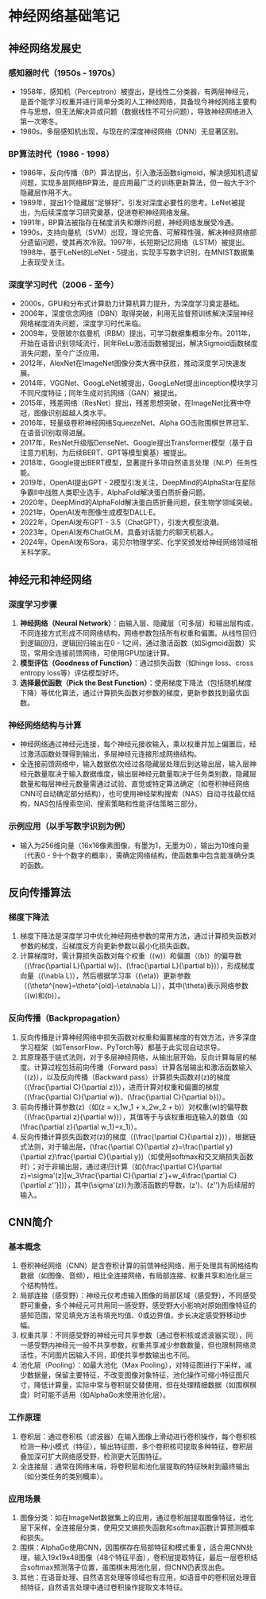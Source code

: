 # 神经网络基础笔记
## 神经网络发展史
### 感知器时代（1950s - 1970s）
- 1958年，感知机（Perceptron）被提出，是线性二分类器，有两层神经元，是首个能学习权重并进行简单分类的人工神经网络，具备现今神经网络主要构件与思想，但无法解决异或问题（数据线性不可分问题），导致神经网络进入第一次寒冬。
- 1980s，多层感知机出现，与现在的深度神经网络（DNN）无显著区别。
### BP算法时代（1986 - 1998）
- 1986年，反向传播（BP）算法提出，引入激活函数sigmoid，解决感知机遗留问题，实现多层网络BP算法，是应用最广泛的训练更新算法，但一般大于3个隐藏层作用不大。
- 1989年，提出1个隐藏层“足够好”，引发对深度必要性的思考。LeNet被提出，为后续深度学习研究奠基，促进卷积神经网络发展。
- 1991年，BP算法被指存在梯度消失和爆炸问题，神经网络发展受冷遇。
- 1990s，支持向量机（SVM）出现，理论完备、可解释性强，解决神经网络部分遗留问题，使其再次冷寂。1997年，长短期记忆网络（LSTM）被提出。1998年，基于LeNet的LeNet - 5提出，实现手写数字识别，在MNIST数据集上表现受关注。
### 深度学习时代（2006 - 至今）
- 2000s，GPU和分布式计算助力计算机算力提升，为深度学习奠定基础。
- 2006年，深度信念网络（DBN）取得突破，利用无监督预训练解决深层神经网络梯度消失问题，深度学习时代来临。
- 2009年，受限玻尔兹曼机（RBM）提出，可学习数据集概率分布。2011年，开始在语音识别领域流行，同年ReLu激活函数被提出，解决Sigmoid函数梯度消失问题，至今广泛应用。
- 2012年，AlexNet在ImageNet图像分类大赛中获胜，推动深度学习快速发展。
- 2014年，VGGNet、GoogLeNet被提出，GoogLeNet提出inception模块学习不同尺度特征；同年生成对抗网络（GAN）被提出。
- 2015年，残差网络（ResNet）提出，残差思想突破，在ImageNet比赛中夺冠，图像识别超越人类水平。
- 2016年，轻量级卷积神经网络SqueezeNet、Alpha GO击败围棋世界冠军、在语音识别取得进展。
- 2017年，ResNet升级版DenseNet、Google提出Transformer模型（基于自注意力机制，为后续BERT、GPT等模型奠基）被提出。
- 2018年，Google提出BERT模型，显著提升多项自然语言处理（NLP）任务性能。
- 2019年，OpenAI提出GPT - 2模型引发关注，DeepMind的AlphaStar在星际争霸II中战胜人类职业选手，AlphaFold解决蛋白质折叠问题。
- 2020年，DeepMind的AlphaFold解决蛋白质折叠问题，获生物学领域突破。
- 2021年，OpenAI发布图像生成模型DALL·E。
- 2022年，OpenAI发布GPT - 3.5（ChatGPT），引发大模型浪潮。
- 2023年，OpenAI发布ChatGLM，具备对话能力的聊天机器人。
- 2024年，OpenAI发布Sora，诺贝尔物理学奖、化学奖颁发给神经网络领域相关科学家。

## 神经元和神经网络
### 深度学习步骤
1. **神经网络（Neural Network）**：由输入层、隐藏层（可多层）和输出层构成，不同连接方式形成不同网络结构，网络参数包括所有权重和偏置。从线性回归到逻辑回归，逻辑回归输出在0 - 1之间，通过激活函数（如Sigmoid函数）实现，常用全连接前馈网络，可使用GPU加速计算。
2. **模型评估（Goodness of Function）**：通过损失函数（如hinge loss、cross entropy loss等）评估模型好坏。
3. **选择最优函数（Pick the Best Function）**：使用梯度下降法（包括随机梯度下降）等优化算法，通过计算损失函数对参数的梯度，更新参数找到最优函数。
### 神经网络结构与计算
- 神经网络通过神经元连接，每个神经元接收输入，乘以权重并加上偏置后，经过激活函数处理得到输出，多层神经元连接形成网络结构。
- 全连接前馈网络中，输入数据依次经过各隐藏层处理后到达输出层，输入层神经元数量取决于输入数据维度，输出层神经元数量取决于任务类别数，隐藏层数量和每层神经元数量需通过试验、直觉或特定算法确定（如卷积神经网络CNN可自动确定部分结构），也可使用神经架构搜索（NAS）自动寻找最优结构，NAS包括搜索空间、搜索策略和性能评估策略三部分。
### 示例应用（以手写数字识别为例）
- 输入为256维向量（16x16像素图像，有墨为1，无墨为0），输出为10维向量（代表0 - 9十个数字的概率），需确定网络结构，使函数集中包含能准确分类的函数。

## 反向传播算法
### 梯度下降法
1. 梯度下降法是深度学习中优化神经网络参数的常用方法，通过计算损失函数对参数的梯度，沿梯度反方向更新参数以最小化损失函数。
2. 计算梯度时，需计算损失函数对每个权重（\(w\)）和偏置（\(b\)）的偏导数（\(\frac{\partial L}{\partial w}\)、\(\frac{\partial L}{\partial b}\)），形成梯度向量（\(\nabla L\)），然后根据学习率（\(\eta\)）更新参数（\(\theta^{new}=\theta^{old}-\eta\nabla L\)），其中\(\theta\)表示网络参数（\(w\)和\(b\)）。
### 反向传播（Backpropagation）
1. 反向传播是计算神经网络中损失函数对权重和偏置梯度的有效方法，许多深度学习框架（如TensorFlow、PyTorch等）都基于此实现自动求导。
2. 其原理基于链式法则，对于多层神经网络，从输出层开始，反向计算每层的梯度。计算过程包括前向传播（Forward pass）计算各层输出和激活函数输入（\(z\)），以及反向传播（Backward pass）计算损失函数对\(z\)的梯度（\(\frac{\partial C}{\partial z}\)），进而计算对权重和偏置的梯度（\(\frac{\partial C}{\partial w}\)、\(\frac{\partial C}{\partial b}\)）。
3. 前向传播计算参数\(z\)（如\(z = x_1w_1 + x_2w_2 + b\)）对权重\(w\)的偏导数（\(\frac{\partial z}{\partial w}\)），其值等于与该权重相连输入的数值（如\(\frac{\partial z}{\partial w_1}=x_1\)）。
4. 反向传播计算损失函数对\(z\)的梯度（\(\frac{\partial C}{\partial z}\)），根据链式法则，对于输出层，\(\frac{\partial C}{\partial z}=\frac{\partial y}{\partial z}\frac{\partial C}{\partial y}\)（如使用softmax和交叉熵损失函数时）；对于非输出层，通过递归计算（如\(\frac{\partial C}{\partial z}=\sigma'(z)[w_3\frac{\partial C}{\partial z'}+w_4\frac{\partial C}{\partial z''}]\)），其中\(\sigma'(z)\)为激活函数的导数，\(z'\)、\(z''\)为后续层的输入。

## CNN简介
### 基本概念
1. 卷积神经网络（CNN）是含卷积计算的前馈神经网络，用于处理具有网格结构数据（如图像、音频），相比全连接网络，有局部连接、权重共享和池化层三个结构特性。
2. 局部连接（感受野）：神经元仅考虑输入图像的局部区域（感受野），不同感受野可重叠，多个神经元可共用同一感受野，感受野大小影响对原始图像特征的感知范围，常见填充方法有填充均值、0或边界值，步长决定感受野移动步幅。
3. 权重共享：不同感受野的神经元可共享参数（通过卷积核或滤波器实现），同一感受野内神经元一般不共享参数，权重共享减少参数数量，但也限制网络灵活性，不同图片因输入不同，即使共享参数输出也不同。
4. 池化层（Pooling）：如最大池化（Max Pooling），对特征图进行下采样，减少数据量，保留主要特征，不改变图像对象特征，池化操作可缩小特征图尺寸，降低计算量，实际中常与卷积层交替使用，但在处理精细数据（如围棋棋盘）时可能不适用（如AlphaGo未使用池化层）。
### 工作原理
1. 卷积层：通过卷积核（滤波器）在输入图像上滑动进行卷积操作，每个卷积核检测一种小模式（特征），输出特征图，多个卷积核可提取多种特征，卷积层叠加深可扩大网络感受野，检测更大范围特征。
2. 全连接层：通常在网络末端，将卷积层和池化层提取的特征映射到最终输出（如分类任务的类别概率）。
### 应用场景
1. 图像分类：如在ImageNet数据集上的应用，通过卷积层提取图像特征，池化层下采样，全连接层分类，使用交叉熵损失函数和softmax函数计算预测概率和损失。
2. 围棋：AlphaGo使用CNN，因围棋存在局部特征和模式重复，适合用CNN处理，输入19x19x48图像（48个特征平面），卷积层提取特征，最后一层卷积结合softmax预测落子位置，虽围棋未用池化层，但CNN仍表现出色。
3. 其他：在语音处理、自然语言处理等领域也有应用，如语音中的卷积层处理音频特征，自然语言处理中通过卷积操作提取文本特征。